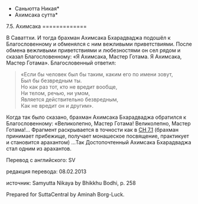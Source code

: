 * Саньютта Никая*
* Ахимсака сутта*

7\.5\. Ахимсака
\=\=\=\=\=\=\=\=\=\=\=\=\=

В Саваттхи\. И тогда брахман Ахимсака Бхарадваджа подошёл к Благословенному и обменялся с ним вежливыми приветствиями\. После обмена вежливыми приветствиями и любезностями он сел рядом и сказал Благословенному: «Я Ахимсака, Мастер Готама\. Я Ахимсака, Мастер Готама»\. Благословенный ответил:

> «Если бы человек был бы таким, каким его по имени зовут,  
> Был бы безвредным ты\.  
> Но как раз тот, кто не вредит вообще,  
> Ни телом, речью, ни умом,  
> Является действительно безвредным,  
> Как не вредит он и другим»\.

Когда так было сказано, брахман Ахимсака Бхарадваджа обратился к Благословенному: «Великолепно, Мастер Готама\! Великолепно, Мастер Готама\!… Фрагмент раскрывается в точности как в [СН 7\.1](/sn7\.1/ru/sv) \(брахман принимает прибежище, получает монашеское посвящение, практикует и становится арахантом\) …Так Достопочтенный Ахимсака Бхарадваджа стал одним из арахантов\.

Перевод с английского: SV

редакция перевода: 08\.02\.2013

источник: Samyutta Nikaya by Bhikkhu Bodhi, p\. 258

Prepared for SuttaCentral by Aminah Borg\-Luck\.